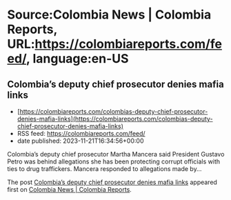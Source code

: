 # Source:Colombia News | Colombia Reports, URL:https://colombiareports.com/feed/, language:en-US

## Colombia’s deputy chief prosecutor denies mafia links
 - [https://colombiareports.com/colombias-deputy-chief-prosecutor-denies-mafia-links](https://colombiareports.com/colombias-deputy-chief-prosecutor-denies-mafia-links)
 - RSS feed: https://colombiareports.com/feed/
 - date published: 2023-11-21T16:34:56+00:00

<p>Colombia&#8217;s deputy chief prosecutor Martha Mancera said President Gustavo Petro was behind allegations she has been protecting corrupt officials with ties to drug traffickers. Mancera responded to allegations made by&#8230;</p>
<p>The post <a href="https://colombiareports.com/colombias-deputy-chief-prosecutor-denies-mafia-links/" rel="nofollow">Colombia&#8217;s deputy chief prosecutor denies mafia links</a> appeared first on <a href="https://colombiareports.com" rel="nofollow">Colombia News | Colombia Reports</a>.</p>

